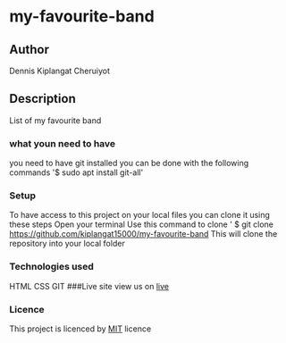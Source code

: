 # my-favourite-band
## Author 
Dennis Kiplangat Cheruiyot 
## Description
List of my favourite band 
### what youn need to have 
you need to have git installed 
you can be done with the following commands 
'$ sudo apt install git-all'
### Setup
To have access to this project on your local files you can clone it using these steps 
Open your terminal 
Use this command to clone ' $ git clone https://github.com/kiplangat15000/my-favourite-band
This will clone the repository into your local folder 
### Technologies used 
HTML
CSS
GIT
###Live site 
view us on [live](https://kiplangat15000.github.io.my-favourite-band/)
### Licence 
This project is licenced by [MIT](LICENCE) licence 
